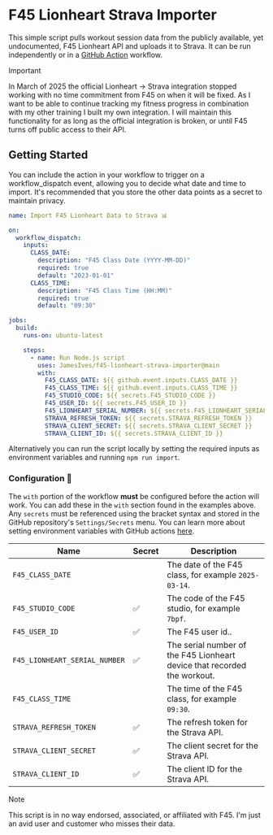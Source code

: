 # F45 Lionheart Strava Importer

<!-- <img align="right" width="128" height="auto"  src="./.github/docs/icon.png" alt="Icon"> -->

This simple script pulls workout session data from the publicly available, yet undocumented, F45 Lionheart API and uploads it to Strava. It can be run independently or in a [GitHub Action](https://github.com/features/actions) workflow.

> [!IMPORTANT]
> In March of 2025 the official Lionheart -> Strava integration stopped working with no time commitment from F45 on when it will be fixed. As I want to be able to continue tracking my fitness progress in combination with my other training I built my own integration. I will maintain this functionality for as long as the official integration is broken, or until F45 turns off public access to their API.

## Getting Started

You can include the action in your workflow to trigger on a workflow_dispatch event, allowing you to decide what date and time to import. It's recommended that you store the other data points as a secret to maintain privacy.

```yml
name: Import F45 Lionheart Data to Strava 📊

on:
  workflow_dispatch:
    inputs:
      CLASS_DATE:
        description: "F45 Class Date (YYYY-MM-DD)"
        required: true
        default: "2023-01-01"
      CLASS_TIME:
        description: "F45 Class Time (HH:MM)"
        required: true
        default: "09:30"

jobs:
  build:
    runs-on: ubuntu-latest

    steps:
      - name: Run Node.js script
        uses: JamesIves/f45-lionheart-strava-importer@main
        with:
          F45_CLASS_DATE: ${{ github.event.inputs.CLASS_DATE }}
          F45_CLASS_TIME: ${{ github.event.inputs.CLASS_TIME }}
          F45_STUDIO_CODE: ${{ secrets.F45_STUDIO_CODE }}
          F45_USER_ID: ${{ secrets.F45_USER_ID }}
          F45_LIONHEART_SERIAL_NUMBER: ${{ secrets.F45_LIONHEART_SERIAL_NUMBER }}
          STRAVA_REFRESH_TOKEN: ${{ secrets.STRAVA_REFRESH_TOKEN }}
          STRAVA_CLIENT_SECRET: ${{ secrets.STRAVA_CLIENT_SECRET }}
          STRAVA_CLIENT_ID: ${{ secrets.STRAVA_CLIENT_ID }}
```

Alternatively you can run the script locally by setting the required inputs as environment variables and running `npm run import`.

### Configuration 📁

The `with` portion of the workflow **must** be configured before the action will work. You can add these in the `with` section found in the examples above. Any `secrets` must be referenced using the bracket syntax and stored in the GitHub repository's `Settings/Secrets` menu. You can learn more about setting environment variables with GitHub actions [here](https://help.github.com/en/actions/configuring-and-managing-workflows/creating-and-storing-encrypted-secrets#creating-encrypted-secrets).

| Name                          | Secret | Description                                                              |
| ----------------------------- | ------ | ------------------------------------------------------------------------ |
| `F45_CLASS_DATE`              |        | The date of the F45 class, for example `2025-03-14`.                     |
| `F45_STUDIO_CODE`             | ✅     | The code of the F45 studio, for example `7bpf`.                          |
| `F45_USER_ID`                 | ✅     | The F45 user id..                                                        |
| `F45_LIONHEART_SERIAL_NUMBER` | ✅     | The serial number of the F45 Lionheart device that recorded the workout. |
| `F45_CLASS_TIME`              |        | The time of the F45 class, for example `09:30`.                          |
| `STRAVA_REFRESH_TOKEN`        | ✅     | The refresh token for the Strava API.                                    |
| `STRAVA_CLIENT_SECRET`        | ✅     | The client secret for the Strava API.                                    |
| `STRAVA_CLIENT_ID`            | ✅     | The client ID for the Strava API.                                        |

> [!NOTE]
> This script is in no way endorsed, associated, or affiliated with F45. I'm just an avid user and customer who misses their data.
